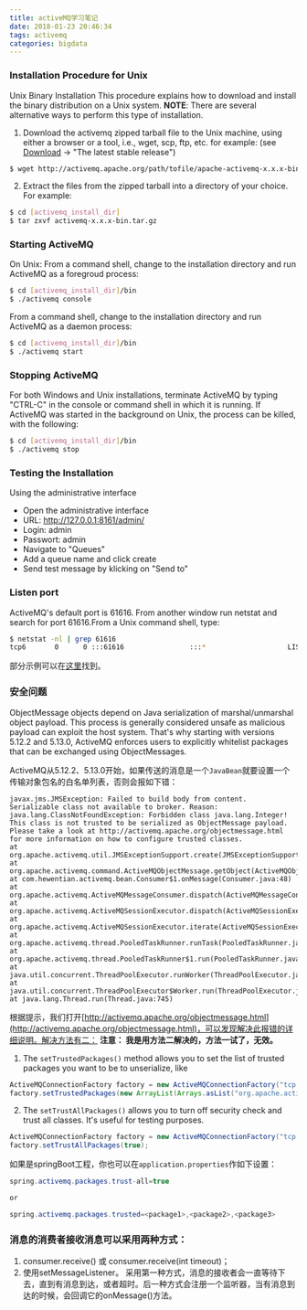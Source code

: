 ```yaml
---
title: activeMQ学习笔记
date: 2018-01-23 20:46:34
tags: activemq
categories: bigdata
---
```


### Installation Procedure for Unix
Unix Binary Installation
This procedure explains how to download and install the binary distribution on a Unix system.
**NOTE**: There are several alternative ways to perform this type of installation.

1. Download the activemq zipped tarball file to the Unix machine, using either a browser or a tool, i.e., wget, scp, ftp, etc. for example:
(see [Download](http://activemq.apache.org/download.html) -> "The latest stable release")
``` bash
$ wget http://activemq.apache.org/path/tofile/apache-activemq-x.x.x-bin.tar.gz
```

2. Extract the files from the zipped tarball into a directory of your choice. For example:
``` bash
$ cd [activemq_install_dir]
$ tar zxvf activemq-x.x.x-bin.tar.gz
```

### Starting ActiveMQ
On Unix:
From a command shell, change to the installation directory and run ActiveMQ as a foregroud process:
``` bash
$ cd [activemq_install_dir]/bin
$ ./activemq console
```
From a command shell, change to the installation directory and run ActiveMQ as a daemon process:
``` bash
$ cd [activemq_install_dir]/bin
$ ./activemq start
```

### Stopping ActiveMQ
For both Windows and Unix installations, terminate ActiveMQ by typing "CTRL-C" in the console or command shell in which it is running.
If ActiveMQ was started in the background on Unix, the process can be killed, with the following:
``` bash
$ cd [activemq_install_dir]/bin
$ ./activemq stop
```

### Testing the Installation
Using the administrative interface

* Open the administrative interface
* URL: http://127.0.0.1:8161/admin/
* Login: admin
* Passwort: admin
* Navigate to "Queues"
* Add a queue name and click create
* Send test message by klicking on "Send to"

### Listen port
ActiveMQ's default port is 61616. From another window run netstat and search for port 61616.From a Unix command shell, type:
``` bash
$ netstat -nl | grep 61616
tcp6       0      0 :::61616                :::*                    LISTEN
```

部分示例可以在[这里](https://github.com/hewentian/mq-demo)找到。

### 安全问题
ObjectMessage objects depend on Java serialization of marshal/unmarshal object payload. This process is generally considered unsafe as malicious payload can exploit the host system. That's why starting with versions 5.12.2 and 5.13.0, ActiveMQ enforces users to explicitly whitelist packages that can be exchanged using ObjectMessages.

ActiveMQ从5.12.2、5.13.0开始，如果传送的消息是一个`JavaBean`就要设置一个传输对象包名的白名单列表，否则会报如下错：

	javax.jms.JMSException: Failed to build body from content. Serializable class not available to broker. Reason: java.lang.ClassNotFoundException: Forbidden class java.lang.Integer! This class is not trusted to be serialized as ObjectMessage payload. Please take a look at http://activemq.apache.org/objectmessage.html for more information on how to configure trusted classes.
	at org.apache.activemq.util.JMSExceptionSupport.create(JMSExceptionSupport.java:36)
	at org.apache.activemq.command.ActiveMQObjectMessage.getObject(ActiveMQObjectMessage.java:213)
	at com.hewentian.activemq.bean.Consumer$1.onMessage(Consumer.java:48)
	at org.apache.activemq.ActiveMQMessageConsumer.dispatch(ActiveMQMessageConsumer.java:1404)
	at org.apache.activemq.ActiveMQSessionExecutor.dispatch(ActiveMQSessionExecutor.java:131)
	at org.apache.activemq.ActiveMQSessionExecutor.iterate(ActiveMQSessionExecutor.java:202)
	at org.apache.activemq.thread.PooledTaskRunner.runTask(PooledTaskRunner.java:133)
	at org.apache.activemq.thread.PooledTaskRunner$1.run(PooledTaskRunner.java:48)
	at java.util.concurrent.ThreadPoolExecutor.runWorker(ThreadPoolExecutor.java:1142)
	at java.util.concurrent.ThreadPoolExecutor$Worker.run(ThreadPoolExecutor.java:617)
	at java.lang.Thread.run(Thread.java:745)

根据提示，我们打开[http://activemq.apache.org/objectmessage.html](http://activemq.apache.org/objectmessage.html)，可以发现解决此报错的详细说明。解决方法有二：
**注意： 我是用方法二解决的，方法一试了，无效。**

1. The `setTrustedPackages()` method allows you to set the list of trusted packages you want to be to unserialize, like
``` java
ActiveMQConnectionFactory factory = new ActiveMQConnectionFactory("tcp://localhost:61616");
factory.setTrustedPackages(new ArrayList(Arrays.asList("org.apache.activemq.test,com.hewentian.activemq.bean".split(","))));
```

2. The `setTrustAllPackages()` allows you to turn off security check and trust all classes. It's useful for testing purposes.
``` java
ActiveMQConnectionFactory factory = new ActiveMQConnectionFactory("tcp://localhost:61616");
factory.setTrustAllPackages(true);
```

如果是springBoot工程，你也可以在`application.properties`作如下设置：
``` java
spring.activemq.packages.trust-all=true

or

spring.activemq.packages.trusted=<package1>,<package2>,<package3>
```

### 消息的消费者接收消息可以采用两种方式：

1. consumer.receive() 或 consumer.receive(int timeout)；
2. 使用setMessageListener。
采用第一种方式，消息的接收者会一直等待下去，直到有消息到达，或者超时。后一种方式会注册一个监听器，当有消息到达的时候，会回调它的onMessage()方法。
